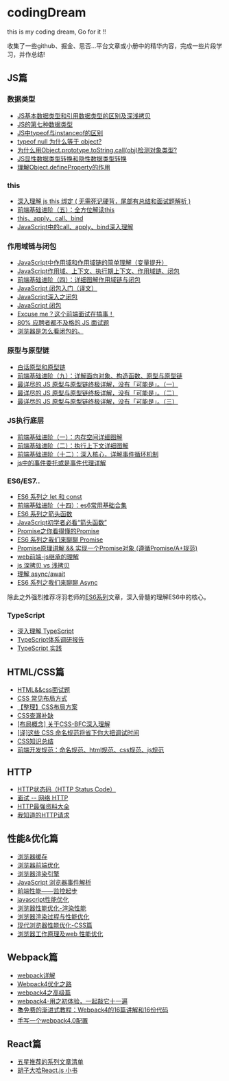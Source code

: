 # codingDream
this is my coding dream, Go for it !!

收集了一些github、掘金、思否...平台文章或小册中的精华内容，完成一些片段学习，并作总结!

## JS篇
### 数据类型
- <a href="https://www.cnblogs.com/c2016c/articles/9328725.html">JS基本数据类型和引用数据类型的区别及深浅拷贝</a>  
- <a href="https://www.jianshu.com/p/eab46f1af003">JS的第七种数据类型</a> 
- <a href="https://www.cnblogs.com/Trr-984688199/p/6180040.html">JS中typeof与instanceof的区别</a>
- <a href="https://www.cnblogs.com/wzybnzy/p/7232618.html?tdsourcetag=s_pcqq_aiomsg">typeof null 为什么等于 object?</a>
- <a href="https://www.cnblogs.com/youhong/p/6209054.html">为什么用Object.prototype.toString.call(obj)检测对象类型?</a>
- <a href="https://blog.csdn.net/gnail_oug/article/details/53135603">JS显性数据类型转换和隐性数据类型转换</a>
- <a href="https://segmentfault.com/a/1190000007434923">理解Object.defineProperty的作用</a>

### this
- <a href="https://segmentfault.com/a/1190000011194676#articleHeader13">深入理解 js this 绑定 ( 无需死记硬背，尾部有总结和面试题解析 )</a>
- <a href="https://www.jianshu.com/p/d647aa6d1ae6">前端基础进阶（五）：全方位解读this</a>
- <a href="https://juejin.im/post/59bfe84351882531b730bac2">this、apply、call、bind</a>
- <a href="https://www.jianshu.com/p/00dc4ad9b83f">JavaScript中的call、apply、bind深入理解</a>

### 作用域链与闭包
- <a href="https://www.cnblogs.com/buchongming/p/5858026.html">JavaScript中作用域和作用域链的简单理解（变量提升）</a>
- <a href="https://blog.csdn.net/qq_27626333/article/details/78463565">JavaScript作用域、上下文、执行期上下文、作用域链、闭包</a>
- <a href="https://www.jianshu.com/p/21a16d44f150">前端基础进阶（四）：详细图解作用域链与闭包</a>
- <a href="https://juejin.im/post/58832fe72f301e00697b672d">JavaScript 闭包入门（译文）</a>
- <a href="https://juejin.im/post/590159d8a22b9d0065c2d918">JavaScript深入之闭包</a>
- <a href="https://segmentfault.com/a/1190000006875662">JavaScript 闭包</a>
- <a href="https://zhuanlan.zhihu.com/p/25407758">Excuse me？这个前端面试在搞事！</a>
- <a href="https://juejin.im/post/58cf180b0ce4630057d6727c">80% 应聘者都不及格的 JS 面试题</a>
- <a href="https://juejin.im/post/5979b5755188253df1067397">浏览器是怎么看闭包的。</a>

### 原型与原型链
- <a href="https://juejin.im/post/599d69fc6fb9a0248f4a7b31">白话原型和原型链</a>
- <a href="https://www.jianshu.com/p/15ac7393bc1f">前端基础进阶（九）：详解面向对象、构造函数、原型与原型链</a>
- <a href="https://www.jianshu.com/p/dee9f8b14771">最详尽的 JS 原型与原型链终极详解，没有「可能是」。（一）</a>
- <a href="https://www.jianshu.com/p/652991a67186">最详尽的 JS 原型与原型链终极详解，没有「可能是」。（二）</a>
- <a href="https://www.jianshu.com/p/a4e1e7b6f4f8">最详尽的 JS 原型与原型链终极详解，没有「可能是」。（三）</a>

### JS执行底层
- <a href="https://www.jianshu.com/p/996671d4dcc4">前端基础进阶（一）：内存空间详细图解</a>
- <a href="https://www.jianshu.com/p/a6d37c77e8db">前端基础进阶（二）：执行上下文详细图解</a>
- <a href="https://www.jianshu.com/p/12b9f73c5a4f">前端基础进阶（十二）：深入核心，详解事件循环机制</a>
- <a href="https://www.cnblogs.com/liugang-vip/p/5616484.html">js中的事件委托或是事件代理详解</a>

### ES6/ES7..
- <a href="https://juejin.im/post/5b0238f66fb9a07aca7a74ba">ES6 系列之 let 和 const</a>
- <a href="https://www.jianshu.com/p/cfb0893c34f1">前端基础进阶（十四）：es6常用基础合集</a>
- <a href="https://juejin.im/post/5b14d0b4f265da6e60393680">ES6 系列之箭头函数</a>
- <a href="https://juejin.im/post/59327a58a0bb9f0058c8caae">JavaScript初学者必看“箭头函数”</a>
- <a href="https://juejin.im/post/5b32f552f265da59991155f0">Promise之你看得懂的Promise</a>
- <a href="https://juejin.im/post/5bc5e114e51d450e632277aa">ES6 系列之我们来聊聊 Promise</a>
- <a href="https://juejin.im/post/5aa7868b6fb9a028dd4de672">Promise原理讲解 && 实现一个Promise对象 (遵循Promise/A+规范)</a>
- <a href="https://www.jianshu.com/p/1016160e91fe">web前端-js继承的理解</a>
- <a href="https://juejin.im/post/59ac1c4ef265da248e75892b">js 深拷贝 vs 浅拷贝</a>
- <a href="https://juejin.im/post/596e142d5188254b532ce2da">理解 async/await</a>
- <a href="https://juejin.im/post/5bcf3e3f6fb9a05cd53b3e3d">ES6 系列之我们来聊聊 Async</a>

除此之外强烈推荐冴羽老师的<a href="https://juejin.im/user/58e4b9b261ff4b006b3227f4/posts">ES6系列</a>文章，深入骨髓的理解ES6中的核心。

### TypeScript
- <a href="https://jkchao.github.io/typescript-book-chinese/">深入理解 TypeScript</a>
- <a href="https://juejin.im/post/59c46bc86fb9a00a4636f939">TypeScript体系调研报告</a>
- <a href="https://juejin.im/post/5a9c004a6fb9a028b92c9e91">TypeScript 实践</a>

## HTML/CSS篇
- <a href="https://www.cnblogs.com/DCL1314/p/7903102.html">HTML&&css面试题</a>
- <a href="https://juejin.im/post/599970f4518825243a78b9d5">CSS 常见布局方式</a>
- <a href="https://segmentfault.com/a/1190000010989110">【整理】CSS布局方案</a>
- <a href="https://segmentfault.com/a/1190000006242814">CSS查漏补缺</a>
- <a href="https://juejin.im/post/5909db2fda2f60005d2093db">[布局概念] 关于CSS-BFC深入理解</a>
- <a href="https://juejin.im/post/5a6c5881518825733201daf7">[译]这些 CSS 命名规范将省下你大把调试时间</a>
- <a href="https://juejin.im/post/5a954add6fb9a06348538c0d">CSS知识总结</a>
- <a href="https://juejin.im/post/592d4a5b0ce463006b43b6da">前端开发规范：命名规范、html规范、css规范、js规范</a>

## HTTP
- <a href="HTTP状态码（HTTP Status Code）">HTTP状态码（HTTP Status Code）</a>
- <a href="https://juejin.im/post/5872309261ff4b005c4580d4">面试 -- 网络 HTTP</a>
- <a href="https://juejin.im/post/58ddb636ac502e0063992865">HTTP最强资料大全</a>
- <a href="https://juejin.im/post/5a757d2f5188254e5c6c404a">我知道的HTTP请求</a>

## 性能&优化篇
- <a href="https://segmentfault.com/a/1190000008377508">浏览器缓存</a>
- <a href="https://zcfy.cc/article/optimising-the-front-end-for-the-browser-hacker-noon-2847.html">浏览器前端优化</a>
- <a href="https://juejin.im/post/5ac45882518825558723c4fd">浏览器渲染引擎</a>
- <a href="https://zhuanlan.zhihu.com/p/22718822">JavaScript 浏览器事件解析</a>
- <a href="http://www.cnblogs.com/chuaWeb/p/PerformanceMonitoring.html">前端性能——监控起步</a>
- <a href="https://juejin.im/post/5b89274de51d4538c17e0f7d">javascript性能优化</a>
- <a href="https://juejin.im/post/59da456951882525ed2b706d">浏览器性能优化-渲染性能</a>
- <a href="https://juejin.im/post/59d489156fb9a00a571d6509">浏览器渲染过程与性能优化</a>
- <a href="https://juejin.im/post/5a461f006fb9a0450408358f">现代浏览器性能优化-CSS篇</a>
- <a href="https://juejin.im/post/5b721656f265da28140e53ba">浏览器工作原理及web 性能优化</a>

## Webpack篇
- <a href="https://juejin.im/post/5aa3d2056fb9a028c36868aa">webpack详解</a>
- <a href="https://juejin.im/post/5ac42d5c6fb9a028b617b851">Webpack4优化之路</a>
- <a href="https://juejin.im/post/5ab7c222f265da237f1e4434">webpack4之高级篇</a>
- <a href="https://juejin.im/post/5adea0106fb9a07a9d6ff6de">webpack4-用之初体验，一起敲它十一遍</a>
- <a href="https://juejin.im/post/5c25b76ef265da614b120ed0">📚免费的渐进式教程：Webpack4的16篇讲解和16份代码</a>
- <a href="https://juejin.im/post/5b4609f5e51d4519596b66a7">手写一个webpack4.0配置</a>

## React篇
- <a href="https://juejin.im/post/5c1f01fef265da61587723f4">五星推荐的系列文章清单</a>
- <a href="https://www.cnblogs.com/huzidaha/p/6603658.html">胡子大哈React.js 小书</a>
